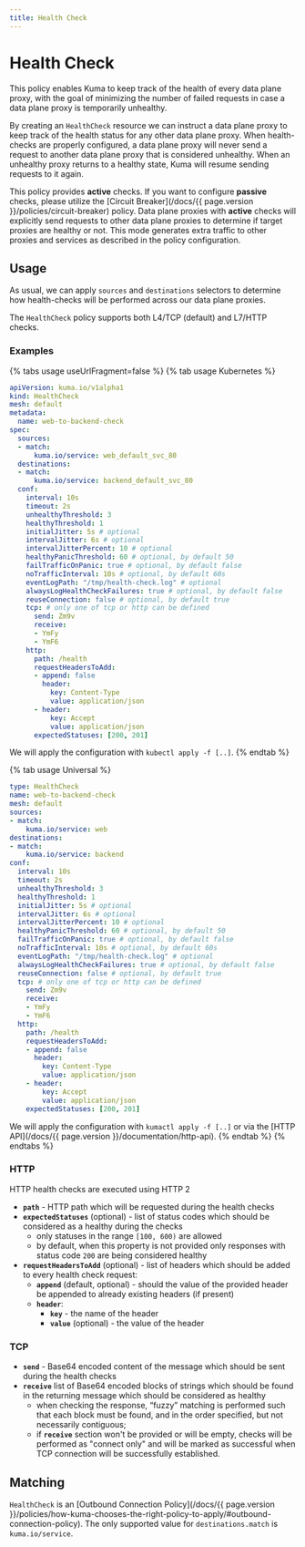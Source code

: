 ```yaml
---
title: Health Check
---
```

# Health Check

This policy enables Kuma to keep track of the health of every data plane proxy, with the goal of minimizing the number of failed requests in case a data plane proxy is temporarily unhealthy.

By creating an `HealthCheck` resource we can instruct a data plane proxy to keep track of the health status for any other data plane proxy. When health-checks are properly configured, a data plane proxy will never send a request to another data plane proxy that is considered unhealthy. When an unhealthy proxy returns to a healthy state, Kuma will resume sending requests to it again.

This policy provides **active** checks. If you want to configure **passive** checks, please utilize the [Circuit Breaker](/docs/{{ page.version }}/policies/circuit-breaker) policy. Data plane proxies with **active** checks will explicitly send requests to other data plane proxies to determine if target proxies are healthy or not. This mode generates extra traffic to other proxies and services as described in the policy configuration.

## Usage

As usual, we can apply `sources` and `destinations` selectors to determine how health-checks will be performed across our data plane proxies.

The `HealthCheck` policy supports both L4/TCP (default) and L7/HTTP checks.

### Examples

{% tabs usage useUrlFragment=false %}
{% tab usage Kubernetes %}

```yaml
apiVersion: kuma.io/v1alpha1
kind: HealthCheck
mesh: default
metadata:
  name: web-to-backend-check
spec:
  sources:
  - match:
      kuma.io/service: web_default_svc_80
  destinations:
  - match:
      kuma.io/service: backend_default_svc_80
  conf:
    interval: 10s
    timeout: 2s
    unhealthyThreshold: 3
    healthyThreshold: 1
    initialJitter: 5s # optional
    intervalJitter: 6s # optional
    intervalJitterPercent: 10 # optional
    healthyPanicThreshold: 60 # optional, by default 50
    failTrafficOnPanic: true # optional, by default false
    noTrafficInterval: 10s # optional, by default 60s
    eventLogPath: "/tmp/health-check.log" # optional
    alwaysLogHealthCheckFailures: true # optional, by default false
    reuseConnection: false # optional, by default true
    tcp: # only one of tcp or http can be defined
      send: Zm9v
      receive:
      - YmFy
      - YmF6
    http:
      path: /health
      requestHeadersToAdd:
      - append: false
        header:
          key: Content-Type
          value: application/json
      - header:
          key: Accept
          value: application/json
      expectedStatuses: [200, 201]
```
We will apply the configuration with `kubectl apply -f [..]`.
{% endtab %}

{% tab usage Universal %}

```yaml
type: HealthCheck
name: web-to-backend-check
mesh: default
sources:
- match:
    kuma.io/service: web
destinations:
- match:
    kuma.io/service: backend
conf:
  interval: 10s
  timeout: 2s
  unhealthyThreshold: 3
  healthyThreshold: 1
  initialJitter: 5s # optional
  intervalJitter: 6s # optional
  intervalJitterPercent: 10 # optional
  healthyPanicThreshold: 60 # optional, by default 50
  failTrafficOnPanic: true # optional, by default false
  noTrafficInterval: 10s # optional, by default 60s
  eventLogPath: "/tmp/health-check.log" # optional
  alwaysLogHealthCheckFailures: true # optional, by default false
  reuseConnection: false # optional, by default true
  tcp: # only one of tcp or http can be defined
    send: Zm9v
    receive:
    - YmFy
    - YmF6
  http:
    path: /health
    requestHeadersToAdd:
    - append: false
      header:
        key: Content-Type
        value: application/json
    - header:
        key: Accept
        value: application/json
    expectedStatuses: [200, 201]
```
We will apply the configuration with `kumactl apply -f [..]` or via the [HTTP API](/docs/{{ page.version }}/documentation/http-api).
{% endtab %}
{% endtabs %}

### HTTP

HTTP health checks are executed using HTTP 2

- **`path`** - HTTP path which will be requested during the health checks
- **`expectedStatuses`** (optional) - list of status codes which should be
  considered as a healthy during the checks
  - only statuses in the range `[100, 600)` are allowed
  - by default, when this property is not provided only responses with
    status code `200` are being considered healthy
- **`requestHeadersToAdd`** (optional) - list of headers which should be
  added to every health check request:
  - **`append`** (default, optional) - should the value of the provided
    header be appended to already existing headers (if present)
  - **`header`**:
    - **`key`** - the name of the header
    - **`value`** (optional) - the value of the header

### TCP

- **`send`** - Base64 encoded content of the message which should be
  sent during the health checks
- **`receive`** list of Base64 encoded blocks of strings which should be
  found in the returning message which should be considered as healthy
  - when checking the response, “fuzzy” matching is performed such that
    each block must be found, and in the order specified, but not
    necessarily contiguous;
  - if **`receive`** section won't be provided or will be empty, checks
    will be performed as "connect only" and will be marked as successful
    when TCP connection will be successfully established.

## Matching

`HealthCheck` is an [Outbound Connection Policy](/docs/{{ page.version }}/policies/how-kuma-chooses-the-right-policy-to-apply/#outbound-connection-policy).
The only supported value for `destinations.match` is `kuma.io/service`.
